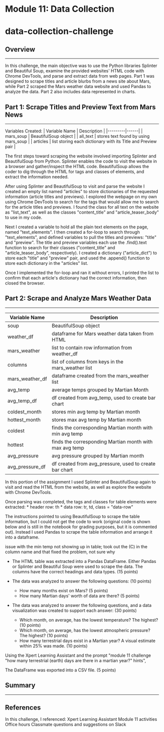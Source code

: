 # Module 11: Data Collection
# data-collection-challenge

## Overview
----
In this challenge, the main objective was to use the Python libraries Splinter and Beautiful Soup, examine the provided websites' HTML code with Chrome DevTools, and parse and extract data from web pages. Part 1 was designed to scrape titles and article blurbs from a news site about Mars, while Part 2 scraped the Mars weather data website and used Pandas to analyze the data. Part 2 also includes data represented in charts.


## Part 1: Scrape Titles and Preview Text from Mars News
----
Variables Created:
| Variable Name | Description |
|---------|------|
| mars_soup | BeautifulSoup object |
| all_text | stores text found by using mars_soup |
| articles | list storing each dictionary with its Title and Preview pair |

The first steps toward scraping the website involved importing Splinter and BeautifulSoup from Python. Splinter enables the code to visit the website in a browser and gather/inspect the HTML code. BeautifulSoup allows the coder to dig through the HTML for tags and classes of elements, and extract the information needed.

After using Splinter and BeautifulSoup to visit and parse the website I created an empty list named "articles" to store dictionaries of the requested information (article titles and previews). I explored the webpage on my own using Chrome DevTools to search for the tags that would allow me to search for the article titles and previews. I found the class for all text on the website as "list_text", as well as the classes "content_title" and "article_teaser_body" to use in my code. 

Next I created a variable to hold all the plain text elements on the page, named "text_elements". I then created a for-loop to search through "text_elements", and defined variables to pull the titles and previews: "title" and "preview". The title and preview variables each use the .find().text function to search for their classes ("content_title" and "article_teaser_body", respectively). I created a dictionary ("article_dict") to store each "title" and "preview" pair, and used the .append() function to store each dictionary in the "articles" list.

Once I implemented the for-loop and ran it without errors, I printed the list to confirm that each article's dictionary had the correct information, then closed the browser.

## Part 2: Scrape and Analyze Mars Weather Data
----
| Variable Name | Description |
|---------|------|
| soup | BeautifulSoup object |
| weather_df | dataframe for Mars weather data taken from HTML |
| mars_weather | list to contain row information from weather_df |
| columns | list of columns from keys in the mars_weather list |
| mars_weather_df | dataframe created from the mars_weather list |
| avg_temp | average temps grouped by Martian Month |
| avg_temp_df | df created from avg_temp, used to create bar chart |
| coldest_month | stores min avg temp by Martian month |
| hottest_month | stores max avg temp by Martian month |
| coldest | finds the corresponding Martian month with min avg temp |
| hottest | finds the corresponding Martian month with max avg temp |
| avg_pressure | avg pressure grouped by Martian month |
| avg_pressure_df | df created from avg_pressure, used to create bar chart |

In this portion of the assignment I used Splinter and BeautifulSoup again to visit and read the HTML from the website, as well as explore the website with Chrome DevTools.

Once parsing was completed, the tags and classes for table elements were extracted:
    * header row: th
    * data row: tr, td, class = "data-row"
    
The instructions pointed to using BeautifulSoup to scrape the table information, but I could not get the code to work (original code is shown below and is still in the notebook for grading purposes, but it is commented out). Instead I used Pandas to scrape the table information and arrange it into a dataframe.


issue with the min temp not showing up in table; took out the (C) in the column name and that fixed the problem, not sure why
    

* The HTML table was extracted into a Pandas DataFrame. Either Pandas or Splinter and Beautiful Soup were used to scrape the data. The columns have the correct headings and data types. (15 points)

* The data was analyzed to answer the following questions: (10 points)
    * How many months exist on Mars? (5 points)
    * How many Martian days' worth of data are there? (5 points)

* The data was analyzed to answer the following questions, and a data visualization was created to support each answer: (30 points)
    * Which month, on average, has the lowest temperature? The highest? (10 points)
    * Which month, on average, has the lowest atmospheric pressure? The highest? (10 points)
    * How many terrestrial days exist in a Martian year? A visual estimate within 25% was made. (10 points)
    
Using the Xpert Learning Assistant and the prompt "module 11 challenge "how many terrestrial (earth) days are there in a martian year?" hints", 
    
The DataFrame was exported into a CSV file. (5 points)


## Summary
----



## References
In this challenge, I referenced:
Xpert Learning Assistant
Module 11 activities
Office hours
Classmate questions and suggestions on Slack
